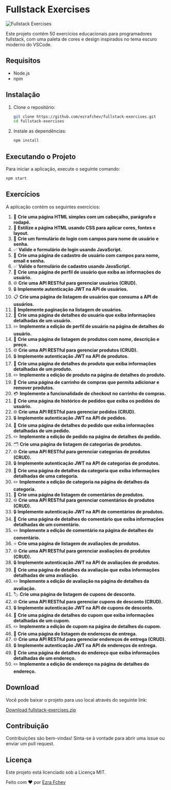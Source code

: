 



# Fullstack Exercises

![Fullstack Exercises](https://via.placeholder.com/800x200/000000/FFFFFF/?text=Fullstack+Exercises)

Este projeto contém 50 exercícios educacionais para programadores fullstack, com uma paleta de cores e design inspirados no tema escuro moderno do VSCode.

## Requisitos

- Node.js
- npm

## Instalação

1. Clone o repositório:

    ```bash
    git clone https://github.com/ezrafchev/fullstack-exercises.git
    cd fullstack-exercises
    ```

2. Instale as dependências:

    ```bash
    npm install
    ```

## Executando o Projeto

Para iniciar a aplicação, execute o seguinte comando:

```bash
npm start
```

## Exercícios

A aplicação contém os seguintes exercícios:

1. 📝 **Crie uma página HTML simples com um cabeçalho, parágrafo e rodapé.**
2. 🎨 **Estilize a página HTML usando CSS para aplicar cores, fontes e layout.**
3. 🔐 **Crie um formulário de login com campos para nome de usuário e senha.**
4. ✅ **Valide o formulário de login usando JavaScript.**
5. 📝 **Crie uma página de cadastro de usuário com campos para nome, email e senha.**
6. ✅ **Valide o formulário de cadastro usando JavaScript.**
7. 👤 **Crie uma página de perfil de usuário que exiba as informações do usuário.**
8. 🌐 **Crie uma API RESTful para gerenciar usuários (CRUD).**
9. 🔒 **Implemente autenticação JWT na API de usuários.**
10. 📋 **Crie uma página de listagem de usuários que consuma a API de usuários.**
11. 📄 **Implemente paginação na listagem de usuários.**
12. 📝 **Crie uma página de detalhes do usuário que exiba informações detalhadas de um usuário.**
13. ✏️ **Implemente a edição de perfil de usuário na página de detalhes do usuário.**
14. 🛒 **Crie uma página de listagem de produtos com nome, descrição e preço.**
15. 🌐 **Crie uma API RESTful para gerenciar produtos (CRUD).**
16. 🔒 **Implemente autenticação JWT na API de produtos.**
17. 📝 **Crie uma página de detalhes do produto que exiba informações detalhadas de um produto.**
18. ✏️ **Implemente a edição de produto na página de detalhes do produto.**
19. 🛒 **Crie uma página de carrinho de compras que permita adicionar e remover produtos.**
20. 💳 **Implemente a funcionalidade de checkout no carrinho de compras.**
21. 📜 **Crie uma página de histórico de pedidos que exiba os pedidos do usuário.**
22. 🌐 **Crie uma API RESTful para gerenciar pedidos (CRUD).**
23. 🔒 **Implemente autenticação JWT na API de pedidos.**
24. 📝 **Crie uma página de detalhes do pedido que exiba informações detalhadas de um pedido.**
25. ✏️ **Implemente a edição de pedido na página de detalhes do pedido.**
26. 🗂️ **Crie uma página de listagem de categorias de produtos.**
27. 🌐 **Crie uma API RESTful para gerenciar categorias de produtos (CRUD).**
28. 🔒 **Implemente autenticação JWT na API de categorias de produtos.**
29. 📝 **Crie uma página de detalhes da categoria que exiba informações detalhadas de uma categoria.**
30. ✏️ **Implemente a edição de categoria na página de detalhes da categoria.**
31. 💬 **Crie uma página de listagem de comentários de produtos.**
32. 🌐 **Crie uma API RESTful para gerenciar comentários de produtos (CRUD).**
33. 🔒 **Implemente autenticação JWT na API de comentários de produtos.**
34. 📝 **Crie uma página de detalhes do comentário que exiba informações detalhadas de um comentário.**
35. ✏️ **Implemente a edição de comentário na página de detalhes do comentário.**
36. ⭐ **Crie uma página de listagem de avaliações de produtos.**
37. 🌐 **Crie uma API RESTful para gerenciar avaliações de produtos (CRUD).**
38. 🔒 **Implemente autenticação JWT na API de avaliações de produtos.**
39. 📝 **Crie uma página de detalhes da avaliação que exiba informações detalhadas de uma avaliação.**
40. ✏️ **Implemente a edição de avaliação na página de detalhes da avaliação.**
41. 🏷️ **Crie uma página de listagem de cupons de desconto.**
42. 🌐 **Crie uma API RESTful para gerenciar cupons de desconto (CRUD).**
43. 🔒 **Implemente autenticação JWT na API de cupons de desconto.**
44. 📝 **Crie uma página de detalhes do cupom que exiba informações detalhadas de um cupom.**
45. ✏️ **Implemente a edição de cupom na página de detalhes do cupom.**
46. 📍 **Crie uma página de listagem de endereços de entrega.**
47. 🌐 **Crie uma API RESTful para gerenciar endereços de entrega (CRUD).**
48. 🔒 **Implemente autenticação JWT na API de endereços de entrega.**
49. 📝 **Crie uma página de detalhes do endereço que exiba informações detalhadas de um endereço.**
50. ✏️ **Implemente a edição de endereço na página de detalhes do endereço.**


## Download

Você pode baixar o projeto para uso local através do seguinte link:

[Download fullstack-exercises.zip](sandbox:/tmp/fullstack-exercises.zip)

## Contribuição

Contribuições são bem-vindas! Sinta-se à vontade para abrir uma issue ou enviar um pull request.

## Licença

Este projeto está licenciado sob a Licença MIT.

Feito com ❤️ por [Ezra Fchev](https://github.com/ezrafchev)

